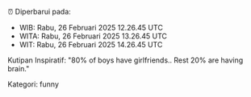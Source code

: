 ⏰ Diperbarui pada:
- WIB: Rabu, 26 Februari 2025 12.26.45 UTC
- WITA: Rabu, 26 Februari 2025 13.26.45 UTC
- WIT: Rabu, 26 Februari 2025 14.26.45 UTC

Kutipan Inspiratif:
"80% of boys have girlfriends.. Rest 20% are having brain."


Kategori: funny

